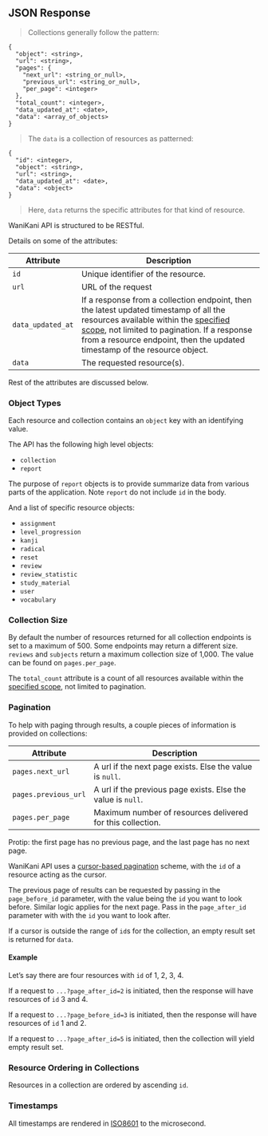 ## JSON Response

> Collections generally follow the pattern:

```
{
  "object": <string>,
  "url": <string>,
  "pages": {
    "next_url": <string_or_null>,
    "previous_url": <string_or_null>,
    "per_page": <integer>
  },
  "total_count": <integer>,
  "data_updated_at": <date>,
  "data": <array_of_objects>
}
```

> The `data` is a collection of resources as patterned:

```
{
  "id": <integer>,
  "object": <string>,
  "url": <string>,
  "data_updated_at": <date>,
  "data": <object>
}
```

> Here, `data` returns the specific attributes for that kind of resource.

WaniKani API is structured to be RESTful.

Details on some of the attributes:

Attribute | Description
--------- | -----------
`id` | Unique identifier of the resource.
`url` | URL of the request
`data_updated_at` | If a response from a collection endpoint, then the latest updated timestamp of all the resources available within the [specified scope](#filters), not limited to pagination. If a response from a resource endpoint, then the updated timestamp of the resource object.
`data` | The requested resource(s).

Rest of the attributes are discussed below.

### Object Types

Each resource and collection contains an `object` key with an identifying value.

The API has the following high level objects:

* `collection`
* `report`

The purpose of `report` objects is to provide summarize data from various parts of the application. Note `report` do not include `id` in the body.

And a list of specific resource objects:

* `assignment`
* `level_progression`
* `kanji`
* `radical`
* `reset`
* `review`
* `review_statistic`
* `study_material`
* `user`
* `vocabulary`

### Collection Size

By default the number of resources returned for all collection endpoints is set to a maximum of 500. Some endpoints may return a different size. `reviews` and `subjects` return a maximum collection size of 1,000. The value can be found on `pages.per_page`.

The `total_count` attribute is a count of all resources available within the [specified scope](#filters), not limited to pagination.

### Pagination

To help with paging through results, a couple pieces of information is provided on collections:

Attribute | Description
--------- | -----------
`pages.next_url` | A url if the next page exists. Else the value is `null`.
`pages.previous_url` | A url if the previous page exists. Else the value is `null`.
`pages.per_page` | Maximum number of resources delivered for this collection.

<aside class="notice">
Protip: the first page has no previous page, and the last page has no next page.
</aside>

WaniKani API uses a [cursor-based pagination](https://www.sitepoint.com/paginating-real-time-data-cursor-based-pagination/) scheme, with the `id` of a resource acting as the cursor.

The previous page of results can be requested by passing in the `page_before_id` parameter, with the value being the `id` you want to look before. Similar logic applies for the next page. Pass in the `page_after_id` parameter with with the `id` you want to look after.

If a cursor is outside the range of `id`s for the collection, an empty result set is returned for `data`.

#### Example

Let’s say there are four resources with `id` of 1, 2, 3, 4.

If a request to `...?page_after_id=2` is initiated, then the response will have resources of `id` 3 and 4.

If a request to `...?page_before_id=3` is initiated, then the response will have resources of `id` 1 and 2.

If a request to `...?page_after_id=5` is initiated, then the collection will yield empty result set.

### Resource Ordering in Collections

Resources in a collection are ordered by ascending `id`.

### Timestamps

All timestamps are rendered in [ISO8601](https://xkcd.com/1179/) to the microsecond.
